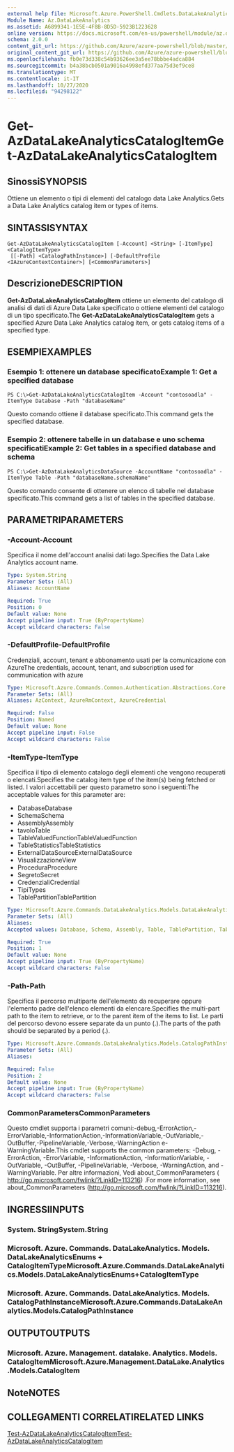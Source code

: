 ```yaml
---
external help file: Microsoft.Azure.PowerShell.Cmdlets.DataLakeAnalytics.dll-Help.xml
Module Name: Az.DataLakeAnalytics
ms.assetid: A6899341-1E5E-4F8B-8D5D-5923B1223628
online version: https://docs.microsoft.com/en-us/powershell/module/az.datalakeanalytics/get-azdatalakeanalyticscatalogitem
schema: 2.0.0
content_git_url: https://github.com/Azure/azure-powershell/blob/master/src/DataLakeAnalytics/DataLakeAnalytics/help/Get-AzDataLakeAnalyticsCatalogItem.md
original_content_git_url: https://github.com/Azure/azure-powershell/blob/master/src/DataLakeAnalytics/DataLakeAnalytics/help/Get-AzDataLakeAnalyticsCatalogItem.md
ms.openlocfilehash: fb0e73d338c54b93626ee3a5ee78bbbe4adca884
ms.sourcegitcommit: b4a38bcb0501a9016a4998efd377aa75d3ef9ce8
ms.translationtype: MT
ms.contentlocale: it-IT
ms.lasthandoff: 10/27/2020
ms.locfileid: "94298122"
---
```

# <span data-ttu-id="ee691-101">Get-AzDataLakeAnalyticsCatalogItem</span><span class="sxs-lookup"><span data-stu-id="ee691-101">Get-AzDataLakeAnalyticsCatalogItem</span></span>

## <span data-ttu-id="ee691-102">Sinossi</span><span class="sxs-lookup"><span data-stu-id="ee691-102">SYNOPSIS</span></span>
<span data-ttu-id="ee691-103">Ottiene un elemento o tipi di elementi del catalogo data Lake Analytics.</span><span class="sxs-lookup"><span data-stu-id="ee691-103">Gets a Data Lake Analytics catalog item or types of items.</span></span>

## <span data-ttu-id="ee691-104">SINTASSI</span><span class="sxs-lookup"><span data-stu-id="ee691-104">SYNTAX</span></span>

```
Get-AzDataLakeAnalyticsCatalogItem [-Account] <String> [-ItemType] <CatalogItemType>
 [[-Path] <CatalogPathInstance>] [-DefaultProfile <IAzureContextContainer>] [<CommonParameters>]
```

## <span data-ttu-id="ee691-105">Descrizione</span><span class="sxs-lookup"><span data-stu-id="ee691-105">DESCRIPTION</span></span>
<span data-ttu-id="ee691-106">**Get-AzDataLakeAnalyticsCatalogItem** ottiene un elemento del catalogo di analisi di dati di Azure Data Lake specificato o ottiene elementi del catalogo di un tipo specificato.</span><span class="sxs-lookup"><span data-stu-id="ee691-106">The **Get-AzDataLakeAnalyticsCatalogItem** gets a specified Azure Data Lake Analytics catalog item, or gets catalog items of a specified type.</span></span>

## <span data-ttu-id="ee691-107">ESEMPI</span><span class="sxs-lookup"><span data-stu-id="ee691-107">EXAMPLES</span></span>

### <span data-ttu-id="ee691-108">Esempio 1: ottenere un database specificato</span><span class="sxs-lookup"><span data-stu-id="ee691-108">Example 1: Get a specified database</span></span>
```
PS C:\>Get-AzDataLakeAnalyticsCatalogItem -Account "contosoadla" -ItemType Database -Path "databaseName"
```

<span data-ttu-id="ee691-109">Questo comando ottiene il database specificato.</span><span class="sxs-lookup"><span data-stu-id="ee691-109">This command gets the specified database.</span></span>

### <span data-ttu-id="ee691-110">Esempio 2: ottenere tabelle in un database e uno schema specificati</span><span class="sxs-lookup"><span data-stu-id="ee691-110">Example 2: Get tables in a specified database and schema</span></span>
```
PS C:\>Get-AzDataLakeAnalyticsDataSource -AccountName "contosoadla" -ItemType Table -Path "databaseName.schemaName"
```

<span data-ttu-id="ee691-111">Questo comando consente di ottenere un elenco di tabelle nel database specificato.</span><span class="sxs-lookup"><span data-stu-id="ee691-111">This command gets a list of tables in the specified database.</span></span>

## <span data-ttu-id="ee691-112">PARAMETRI</span><span class="sxs-lookup"><span data-stu-id="ee691-112">PARAMETERS</span></span>

### <span data-ttu-id="ee691-113">-Account</span><span class="sxs-lookup"><span data-stu-id="ee691-113">-Account</span></span>
<span data-ttu-id="ee691-114">Specifica il nome dell'account analisi dati lago.</span><span class="sxs-lookup"><span data-stu-id="ee691-114">Specifies the Data Lake Analytics account name.</span></span>

```yaml
Type: System.String
Parameter Sets: (All)
Aliases: AccountName

Required: True
Position: 0
Default value: None
Accept pipeline input: True (ByPropertyName)
Accept wildcard characters: False
```

### <span data-ttu-id="ee691-115">-DefaultProfile</span><span class="sxs-lookup"><span data-stu-id="ee691-115">-DefaultProfile</span></span>
<span data-ttu-id="ee691-116">Credenziali, account, tenant e abbonamento usati per la comunicazione con Azure</span><span class="sxs-lookup"><span data-stu-id="ee691-116">The credentials, account, tenant, and subscription used for communication with azure</span></span>

```yaml
Type: Microsoft.Azure.Commands.Common.Authentication.Abstractions.Core.IAzureContextContainer
Parameter Sets: (All)
Aliases: AzContext, AzureRmContext, AzureCredential

Required: False
Position: Named
Default value: None
Accept pipeline input: False
Accept wildcard characters: False
```

### <span data-ttu-id="ee691-117">-ItemType</span><span class="sxs-lookup"><span data-stu-id="ee691-117">-ItemType</span></span>
<span data-ttu-id="ee691-118">Specifica il tipo di elemento catalogo degli elementi che vengono recuperati o elencati.</span><span class="sxs-lookup"><span data-stu-id="ee691-118">Specifies the catalog item type of the item(s) being fetched or listed.</span></span>
<span data-ttu-id="ee691-119">I valori accettabili per questo parametro sono i seguenti:</span><span class="sxs-lookup"><span data-stu-id="ee691-119">The acceptable values for this parameter are:</span></span>
- <span data-ttu-id="ee691-120">Database</span><span class="sxs-lookup"><span data-stu-id="ee691-120">Database</span></span>
- <span data-ttu-id="ee691-121">Schema</span><span class="sxs-lookup"><span data-stu-id="ee691-121">Schema</span></span>
- <span data-ttu-id="ee691-122">Assembly</span><span class="sxs-lookup"><span data-stu-id="ee691-122">Assembly</span></span>
- <span data-ttu-id="ee691-123">tavolo</span><span class="sxs-lookup"><span data-stu-id="ee691-123">Table</span></span>
- <span data-ttu-id="ee691-124">TableValuedFunction</span><span class="sxs-lookup"><span data-stu-id="ee691-124">TableValuedFunction</span></span>
- <span data-ttu-id="ee691-125">TableStatistics</span><span class="sxs-lookup"><span data-stu-id="ee691-125">TableStatistics</span></span>
- <span data-ttu-id="ee691-126">ExternalDataSource</span><span class="sxs-lookup"><span data-stu-id="ee691-126">ExternalDataSource</span></span>
- <span data-ttu-id="ee691-127">Visualizzazione</span><span class="sxs-lookup"><span data-stu-id="ee691-127">View</span></span>
- <span data-ttu-id="ee691-128">Procedura</span><span class="sxs-lookup"><span data-stu-id="ee691-128">Procedure</span></span>
- <span data-ttu-id="ee691-129">Segreto</span><span class="sxs-lookup"><span data-stu-id="ee691-129">Secret</span></span>
- <span data-ttu-id="ee691-130">Credenziali</span><span class="sxs-lookup"><span data-stu-id="ee691-130">Credential</span></span>
- <span data-ttu-id="ee691-131">Tipi</span><span class="sxs-lookup"><span data-stu-id="ee691-131">Types</span></span>
- <span data-ttu-id="ee691-132">TablePartition</span><span class="sxs-lookup"><span data-stu-id="ee691-132">TablePartition</span></span>

```yaml
Type: Microsoft.Azure.Commands.DataLakeAnalytics.Models.DataLakeAnalyticsEnums+CatalogItemType
Parameter Sets: (All)
Aliases:
Accepted values: Database, Schema, Assembly, Table, TablePartition, TableValuedFunction, TableStatistics, ExternalDataSource, View, Procedure, Secret, Credential, Types, Package

Required: True
Position: 1
Default value: None
Accept pipeline input: True (ByPropertyName)
Accept wildcard characters: False
```

### <span data-ttu-id="ee691-133">-Path</span><span class="sxs-lookup"><span data-stu-id="ee691-133">-Path</span></span>
<span data-ttu-id="ee691-134">Specifica il percorso multiparte dell'elemento da recuperare oppure l'elemento padre dell'elenco elementi da elencare.</span><span class="sxs-lookup"><span data-stu-id="ee691-134">Specifies the multi-part path to the item to retrieve, or to the parent item of the items to list.</span></span>
<span data-ttu-id="ee691-135">Le parti del percorso devono essere separate da un punto (.).</span><span class="sxs-lookup"><span data-stu-id="ee691-135">The parts of the path should be separated by a period (.).</span></span>

```yaml
Type: Microsoft.Azure.Commands.DataLakeAnalytics.Models.CatalogPathInstance
Parameter Sets: (All)
Aliases:

Required: False
Position: 2
Default value: None
Accept pipeline input: True (ByPropertyName)
Accept wildcard characters: False
```

### <span data-ttu-id="ee691-136">CommonParameters</span><span class="sxs-lookup"><span data-stu-id="ee691-136">CommonParameters</span></span>
<span data-ttu-id="ee691-137">Questo cmdlet supporta i parametri comuni:-debug,-ErrorAction,-ErrorVariable,-InformationAction,-InformationVariable,-OutVariable,-OutBuffer,-PipelineVariable,-Verbose,-WarningAction e-WarningVariable.</span><span class="sxs-lookup"><span data-stu-id="ee691-137">This cmdlet supports the common parameters: -Debug, -ErrorAction, -ErrorVariable, -InformationAction, -InformationVariable, -OutVariable, -OutBuffer, -PipelineVariable, -Verbose, -WarningAction, and -WarningVariable.</span></span> <span data-ttu-id="ee691-138">Per altre informazioni, Vedi about_CommonParameters ( http://go.microsoft.com/fwlink/?LinkID=113216) .</span><span class="sxs-lookup"><span data-stu-id="ee691-138">For more information, see about_CommonParameters (http://go.microsoft.com/fwlink/?LinkID=113216).</span></span>

## <span data-ttu-id="ee691-139">INGRESSI</span><span class="sxs-lookup"><span data-stu-id="ee691-139">INPUTS</span></span>

### <span data-ttu-id="ee691-140">System. String</span><span class="sxs-lookup"><span data-stu-id="ee691-140">System.String</span></span>

### <span data-ttu-id="ee691-141">Microsoft. Azure. Commands. DataLakeAnalytics. Models. DataLakeAnalyticsEnums + CatalogItemType</span><span class="sxs-lookup"><span data-stu-id="ee691-141">Microsoft.Azure.Commands.DataLakeAnalytics.Models.DataLakeAnalyticsEnums+CatalogItemType</span></span>

### <span data-ttu-id="ee691-142">Microsoft. Azure. Commands. DataLakeAnalytics. Models. CatalogPathInstance</span><span class="sxs-lookup"><span data-stu-id="ee691-142">Microsoft.Azure.Commands.DataLakeAnalytics.Models.CatalogPathInstance</span></span>

## <span data-ttu-id="ee691-143">OUTPUT</span><span class="sxs-lookup"><span data-stu-id="ee691-143">OUTPUTS</span></span>

### <span data-ttu-id="ee691-144">Microsoft. Azure. Management. datalake. Analytics. Models. CatalogItem</span><span class="sxs-lookup"><span data-stu-id="ee691-144">Microsoft.Azure.Management.DataLake.Analytics.Models.CatalogItem</span></span>

## <span data-ttu-id="ee691-145">Note</span><span class="sxs-lookup"><span data-stu-id="ee691-145">NOTES</span></span>

## <span data-ttu-id="ee691-146">COLLEGAMENTI CORRELATI</span><span class="sxs-lookup"><span data-stu-id="ee691-146">RELATED LINKS</span></span>

[<span data-ttu-id="ee691-147">Test-AzDataLakeAnalyticsCatalogItem</span><span class="sxs-lookup"><span data-stu-id="ee691-147">Test-AzDataLakeAnalyticsCatalogItem</span></span>](./Test-AzDataLakeAnalyticsCatalogItem.md)


